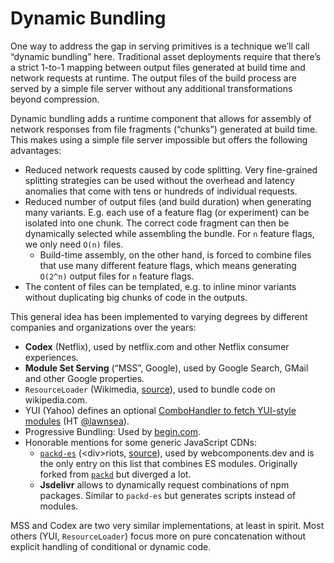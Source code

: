 # Dynamic Bundling

One way to address the gap in serving primitives is a technique we’ll call “dynamic bundling” here.
Traditional asset deployments require that there’s a strict 1-to-1 mapping between output files generated at build time and network requests at runtime.
The output files of the build process are served by a simple file server without any additional transformations beyond compression.

Dynamic bundling adds a runtime component that allows for assembly of network responses from file fragments (“chunks”) generated at build time.
This makes using a simple file server impossible but offers the following advantages:

* Reduced network requests caused by code splitting.
  Very fine-grained splitting strategies can be used without the overhead and latency anomalies that come with tens or hundreds of individual requests.
* Reduced number of output files (and build duration) when generating many variants.
  E.g. each use of a feature flag (or experiment) can be isolated into one chunk.
  The correct code fragment can then be dynamically selected while assembling the bundle.
  For `n` feature flags, we only need `O(n)` files.
    - Build-time assembly, on the other hand, is forced to combine files that use many different feature flags,
      which means generating `O(2^n)` output files for `n` feature flags.
* The content of files can be templated, e.g. to inline minor variants without duplicating big chunks of code in the outputs.

This general idea has been implemented to varying degrees by different companies and organizations over the years:

* **Codex** (Netflix), used by netflix.com and other Netflix consumer experiences.
* **Module Set Serving** (“MSS”, Google), used by Google Search, GMail and other Google properties.
* `ResourceLoader` (Wikimedia, [source][ResourceLoader-blog]), used to bundle code on wikipedia.com.
* YUI (Yahoo) defines an optional [ComboHandler to fetch YUI-style modules][YUI-ComboHandler] (HT [@lawnsea][lawnsea]).
* Progressive Bundling: Used by [begin.com](https://slides.begin.com/).
* Honorable mentions for some generic JavaScript CDNs:
  * [`packd-es`][packd-es] (\<div>riots, [source][packd-es-source]),
    used by webcomponents.dev and is the only entry on this list that combines ES modules.
    Originally forked from [`packd`][packd] but diverged a lot.
  * **Jsdelivr** allows to dynamically request combinations of npm packages.
    Similar to `packd-es` but generates scripts instead of modules.

MSS and Codex are two very similar implementations, at least in spirit.
Most others (YUI, `ResourceLoader`) focus more on pure concatenation without explicit handling of conditional or dynamic code.

[packd-es]: https://github.com/webcomponents-dev/packd-es
[packd-es-source]: https://twitter.com/Gluckies/status/1171059699229368320
[packd]: https://github.com/Rich-Harris/packd
[ResourceLoader-blog]: https://phabricator.wikimedia.org/phame/live/7/post/175/wikipedia_s_javascript_initialisation_on_a_budget/
[YUI-ComboHandler]: https://yuilibrary.com/yui/docs/yui/create.html#using-a-combohandler
[lawnsea]: https://twitter.com/lawnsea
